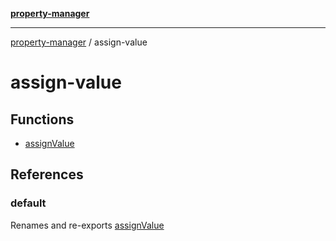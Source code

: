 [**property-manager**](../README.md)

***

[property-manager](../modules.md) / assign-value

# assign-value

## Functions

- [assignValue](functions/assignValue-1.md)

## References

### default

Renames and re-exports [assignValue](functions/assignValue-1.md)
